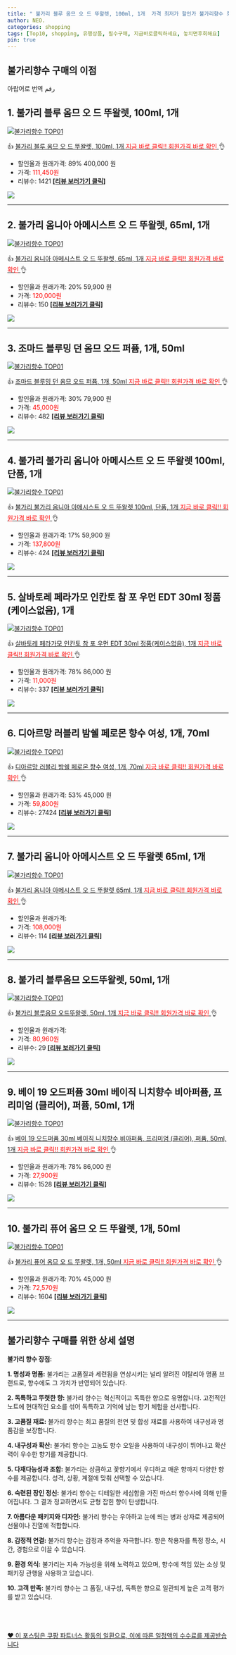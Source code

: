 ```yaml
---
title: " 불가리 블루 옴므 오 드 뚜왈렛, 100ml, 1개  가격 최저가 할인가 불가리향수 최저가 추천 제품 비교"
author: NEO.
categories: shopping
tags: [Top10, shopping, 유행상품, 필수구매, 지금바로클릭하세요, 놓치면후회해요]
pin: true
---
```

## 불가리향수 구매의 이점
아랍어로 번역  رقم

   

## 1.  불가리 블루 옴므 오 드 뚜왈렛, 100ml, 1개 

[![불가리향수 TOP01](https://thumbnail6.coupangcdn.com/thumbnails/remote/490x490ex/image/vendor_inventory/8f83/824542a84e544e60b3293dbb545494a46b4cf174031005cb712308dc2de7.png)](https://link.coupang.com/re/AFFSDP?lptag=AF3617701&subid=GithubCoopas&pageKey=88290133&traceid=V0-153&itemId=277113173&vendorItemId=88494245067)


👍 [ 불가리 블루 옴므 오 드 뚜왈렛, 100ml, 1개  <font color=red> 지금 바로 클릭!! 회원가격 바로 확인 </font> ](https://link.coupang.com/re/AFFSDP?lptag=AF3617701&subid=GithubCoopas&pageKey=88290133&traceid=V0-153&itemId=277113173&vendorItemId=88494245067) 👌 


- 할인율과 원래가격: 89%  400,000   원
- 가격: <span style='color:red'>111,450원</span>
- 리뷰수: 1421  [**[리뷰 보러가기 클릭]**](https://link.coupang.com/re/AFFSDP?lptag=AF3617701&subid=GithubCoopas&pageKey=88290133&traceid=V0-153&itemId=277113173&vendorItemId=88494245067)

[![](/discount_price.png)](https://link.coupang.com/re/AFFSDP?lptag=AF3617701&subid=GithubCoopas&pageKey=88290133&traceid=V0-153&itemId=277113173&vendorItemId=88494245067)

---


   

## 2.  불가리 옴니아 아메시스트 오 드 뚜왈렛, 65ml, 1개 

[![불가리향수 TOP01](https://thumbnail7.coupangcdn.com/thumbnails/remote/490x490ex/image/vendor_inventory/3c4e/993b342e72de7ef3a34cedde61c7f3878f4f8e9a3ce7b153b1a2af9c6967.jpg)](https://link.coupang.com/re/AFFSDP?lptag=AF3617701&subid=GithubCoopas&pageKey=1487906912&traceid=V0-153&itemId=2554116771&vendorItemId=5253844610)


👍 [ 불가리 옴니아 아메시스트 오 드 뚜왈렛, 65ml, 1개  <font color=red> 지금 바로 클릭!! 회원가격 바로 확인 </font> ](https://link.coupang.com/re/AFFSDP?lptag=AF3617701&subid=GithubCoopas&pageKey=1487906912&traceid=V0-153&itemId=2554116771&vendorItemId=5253844610) 👌 


- 할인율과 원래가격: 20%  59,900   원
- 가격: <span style='color:red'>120,000원</span>
- 리뷰수: 150  [**[리뷰 보러가기 클릭]**](https://link.coupang.com/re/AFFSDP?lptag=AF3617701&subid=GithubCoopas&pageKey=1487906912&traceid=V0-153&itemId=2554116771&vendorItemId=5253844610)

[![](/discount_price.png)](https://link.coupang.com/re/AFFSDP?lptag=AF3617701&subid=GithubCoopas&pageKey=1487906912&traceid=V0-153&itemId=2554116771&vendorItemId=5253844610)

---


   

## 3.  조마드 블루밍 던 옴므 오드 퍼퓸, 1개, 50ml 

[![불가리향수 TOP01](https://thumbnail6.coupangcdn.com/thumbnails/remote/490x490ex/image/vendor_inventory/cf0e/4aa960147d341b7c2404ae9876500a1c78c20e0caa91e67ce2d23c7a544d.jpg)](https://link.coupang.com/re/AFFSDP?lptag=AF3617701&subid=GithubCoopas&pageKey=7816622641&traceid=V0-153&itemId=21272529218&vendorItemId=88399550023)


👍 [ 조마드 블루밍 던 옴므 오드 퍼퓸, 1개, 50ml  <font color=red> 지금 바로 클릭!! 회원가격 바로 확인 </font> ](https://link.coupang.com/re/AFFSDP?lptag=AF3617701&subid=GithubCoopas&pageKey=7816622641&traceid=V0-153&itemId=21272529218&vendorItemId=88399550023) 👌 


- 할인율과 원래가격: 30%  79,900   원
- 가격: <span style='color:red'>45,000원</span>
- 리뷰수: 482  [**[리뷰 보러가기 클릭]**](https://link.coupang.com/re/AFFSDP?lptag=AF3617701&subid=GithubCoopas&pageKey=7816622641&traceid=V0-153&itemId=21272529218&vendorItemId=88399550023)

[![](/discount_price.png)](https://link.coupang.com/re/AFFSDP?lptag=AF3617701&subid=GithubCoopas&pageKey=7816622641&traceid=V0-153&itemId=21272529218&vendorItemId=88399550023)

---


   

## 4.  불가리 불가리 옴니아 아메시스트 오 드 뚜왈렛 100ml, 단품, 1개 

[![불가리향수 TOP01](https://thumbnail8.coupangcdn.com/thumbnails/remote/490x490ex/image/vendor_inventory/61f1/754fc64106715e89b56aa4f6e3d48b6c592f11491f8f16988e3b628726c7.jpg)](https://link.coupang.com/re/AFFSDP?lptag=AF3617701&subid=GithubCoopas&pageKey=7839825987&traceid=V0-153&itemId=21339264845&vendorItemId=88447759142)


👍 [ 불가리 불가리 옴니아 아메시스트 오 드 뚜왈렛 100ml, 단품, 1개  <font color=red> 지금 바로 클릭!! 회원가격 바로 확인 </font> ](https://link.coupang.com/re/AFFSDP?lptag=AF3617701&subid=GithubCoopas&pageKey=7839825987&traceid=V0-153&itemId=21339264845&vendorItemId=88447759142) 👌 


- 할인율과 원래가격: 17%  59,900   원
- 가격: <span style='color:red'>137,800원</span>
- 리뷰수: 424  [**[리뷰 보러가기 클릭]**](https://link.coupang.com/re/AFFSDP?lptag=AF3617701&subid=GithubCoopas&pageKey=7839825987&traceid=V0-153&itemId=21339264845&vendorItemId=88447759142)

[![](/discount_price.png)](https://link.coupang.com/re/AFFSDP?lptag=AF3617701&subid=GithubCoopas&pageKey=7839825987&traceid=V0-153&itemId=21339264845&vendorItemId=88447759142)

---


   

## 5.  살바토레 페라가모 인칸토 참 포 우먼 EDT 30ml 정품(케이스없음), 1개 

[![불가리향수 TOP01](https://thumbnail6.coupangcdn.com/thumbnails/remote/490x490ex/image/vendor_inventory/7632/a86b21b2283c60bf118bda841b0e8e314643a599eb391d0e5eb718fa631c.jpg)](https://link.coupang.com/re/AFFSDP?lptag=AF3617701&subid=GithubCoopas&pageKey=7855540586&traceid=V0-153&itemId=21423706347&vendorItemId=4355133609)


👍 [ 살바토레 페라가모 인칸토 참 포 우먼 EDT 30ml 정품(케이스없음), 1개  <font color=red> 지금 바로 클릭!! 회원가격 바로 확인 </font> ](https://link.coupang.com/re/AFFSDP?lptag=AF3617701&subid=GithubCoopas&pageKey=7855540586&traceid=V0-153&itemId=21423706347&vendorItemId=4355133609) 👌 


- 할인율과 원래가격: 78%  86,000   원
- 가격: <span style='color:red'>11,000원</span>
- 리뷰수: 337  [**[리뷰 보러가기 클릭]**](https://link.coupang.com/re/AFFSDP?lptag=AF3617701&subid=GithubCoopas&pageKey=7855540586&traceid=V0-153&itemId=21423706347&vendorItemId=4355133609)

[![](/discount_price.png)](https://link.coupang.com/re/AFFSDP?lptag=AF3617701&subid=GithubCoopas&pageKey=7855540586&traceid=V0-153&itemId=21423706347&vendorItemId=4355133609)

---


   

## 6.  디아르망 러블리 밤쉘 페로몬 향수 여성, 1개, 70ml 

[![불가리향수 TOP01](https://thumbnail8.coupangcdn.com/thumbnails/remote/490x490ex/image/vendor_inventory/db93/f557746dcba1a980bc29935c003bc9dc19839b1b89645ef72642e1b15090.jpg)](https://link.coupang.com/re/AFFSDP?lptag=AF3617701&subid=GithubCoopas&pageKey=7650583785&traceid=V0-153&itemId=20355108043&vendorItemId=87843627825)


👍 [ 디아르망 러블리 밤쉘 페로몬 향수 여성, 1개, 70ml  <font color=red> 지금 바로 클릭!! 회원가격 바로 확인 </font> ](https://link.coupang.com/re/AFFSDP?lptag=AF3617701&subid=GithubCoopas&pageKey=7650583785&traceid=V0-153&itemId=20355108043&vendorItemId=87843627825) 👌 


- 할인율과 원래가격: 53%  45,000   원
- 가격: <span style='color:red'>59,800원</span>
- 리뷰수: 27424  [**[리뷰 보러가기 클릭]**](https://link.coupang.com/re/AFFSDP?lptag=AF3617701&subid=GithubCoopas&pageKey=7650583785&traceid=V0-153&itemId=20355108043&vendorItemId=87843627825)

[![](/discount_price.png)](https://link.coupang.com/re/AFFSDP?lptag=AF3617701&subid=GithubCoopas&pageKey=7650583785&traceid=V0-153&itemId=20355108043&vendorItemId=87843627825)

---


   

## 7.  불가리 옴니아 아메시스트 오 드 뚜왈렛 65ml, 1개 

[![불가리향수 TOP01](https://thumbnail10.coupangcdn.com/thumbnails/remote/490x490ex/image/vendor_inventory/c65c/9c34139439395f086d0e0ec5d1b285e66356ea467f9b9e07e063a91e1aa1.jpg)](https://link.coupang.com/re/AFFSDP?lptag=AF3617701&subid=GithubCoopas&pageKey=7833150058&traceid=V0-153&itemId=21307515748&vendorItemId=88510754106)


👍 [ 불가리 옴니아 아메시스트 오 드 뚜왈렛 65ml, 1개  <font color=red> 지금 바로 클릭!! 회원가격 바로 확인 </font> ](https://link.coupang.com/re/AFFSDP?lptag=AF3617701&subid=GithubCoopas&pageKey=7833150058&traceid=V0-153&itemId=21307515748&vendorItemId=88510754106) 👌 


- 할인율과 원래가격: 
- 가격: <span style='color:red'>108,000원</span>
- 리뷰수: 114  [**[리뷰 보러가기 클릭]**](https://link.coupang.com/re/AFFSDP?lptag=AF3617701&subid=GithubCoopas&pageKey=7833150058&traceid=V0-153&itemId=21307515748&vendorItemId=88510754106)

[![](/discount_price.png)](https://link.coupang.com/re/AFFSDP?lptag=AF3617701&subid=GithubCoopas&pageKey=7833150058&traceid=V0-153&itemId=21307515748&vendorItemId=88510754106)

---


   

## 8.  불가리 블루옴므 오드뚜왈렛, 50ml, 1개 

[![불가리향수 TOP01](https://thumbnail10.coupangcdn.com/thumbnails/remote/490x490ex/image/product/image/vendoritem/2019/02/21/3000259750/72f79310-ec1c-42ce-ab5d-a94a0e6e9550.jpg)](https://link.coupang.com/re/AFFSDP?lptag=AF3617701&subid=GithubCoopas&pageKey=88290133&traceid=V0-153&itemId=276400879&vendorItemId=5253946651)


👍 [ 불가리 블루옴므 오드뚜왈렛, 50ml, 1개  <font color=red> 지금 바로 클릭!! 회원가격 바로 확인 </font> ](https://link.coupang.com/re/AFFSDP?lptag=AF3617701&subid=GithubCoopas&pageKey=88290133&traceid=V0-153&itemId=276400879&vendorItemId=5253946651) 👌 


- 할인율과 원래가격: 
- 가격: <span style='color:red'>80,960원</span>
- 리뷰수: 29  [**[리뷰 보러가기 클릭]**](https://link.coupang.com/re/AFFSDP?lptag=AF3617701&subid=GithubCoopas&pageKey=88290133&traceid=V0-153&itemId=276400879&vendorItemId=5253946651)

[![](/discount_price.png)](https://link.coupang.com/re/AFFSDP?lptag=AF3617701&subid=GithubCoopas&pageKey=88290133&traceid=V0-153&itemId=276400879&vendorItemId=5253946651)

---


   

## 9.  베이 19 오드퍼퓸 30ml 베이직 니치향수 비아퍼퓸, 프리미엄 (클리어), 퍼퓸, 50ml, 1개 

[![불가리향수 TOP01](https://thumbnail9.coupangcdn.com/thumbnails/remote/490x490ex/image/vendor_inventory/fd2b/02631a965a96ca0daa554d84938f6d545dd5ea1e459f375250509215eb65.jpeg)](https://link.coupang.com/re/AFFSDP?lptag=AF3617701&subid=GithubCoopas&pageKey=6956297652&traceid=V0-153&itemId=16918659746&vendorItemId=87502139383)


👍 [ 베이 19 오드퍼퓸 30ml 베이직 니치향수 비아퍼퓸, 프리미엄 (클리어), 퍼퓸, 50ml, 1개  <font color=red> 지금 바로 클릭!! 회원가격 바로 확인 </font> ](https://link.coupang.com/re/AFFSDP?lptag=AF3617701&subid=GithubCoopas&pageKey=6956297652&traceid=V0-153&itemId=16918659746&vendorItemId=87502139383) 👌 


- 할인율과 원래가격: 78%  86,000   원
- 가격: <span style='color:red'>27,900원</span>
- 리뷰수: 1528  [**[리뷰 보러가기 클릭]**](https://link.coupang.com/re/AFFSDP?lptag=AF3617701&subid=GithubCoopas&pageKey=6956297652&traceid=V0-153&itemId=16918659746&vendorItemId=87502139383)

[![](/discount_price.png)](https://link.coupang.com/re/AFFSDP?lptag=AF3617701&subid=GithubCoopas&pageKey=6956297652&traceid=V0-153&itemId=16918659746&vendorItemId=87502139383)

---


   

## 10.  불가리 퓨어 옴므 오 드 뚜왈렛, 1개, 50ml 

[![불가리향수 TOP01](https://thumbnail6.coupangcdn.com/thumbnails/remote/490x490ex/image/vendor_inventory/d3e8/93ba67385c427d0fea6f20da3c639898cb2b07fe6b72d00b50210bc3f31f.jpg)](https://link.coupang.com/re/AFFSDP?lptag=AF3617701&subid=GithubCoopas&pageKey=7714057892&traceid=V0-153&itemId=20685540447&vendorItemId=87757377625)


👍 [ 불가리 퓨어 옴므 오 드 뚜왈렛, 1개, 50ml  <font color=red> 지금 바로 클릭!! 회원가격 바로 확인 </font> ](https://link.coupang.com/re/AFFSDP?lptag=AF3617701&subid=GithubCoopas&pageKey=7714057892&traceid=V0-153&itemId=20685540447&vendorItemId=87757377625) 👌 


- 할인율과 원래가격: 70%  45,000   원
- 가격: <span style='color:red'>72,570원</span>
- 리뷰수: 1604  [**[리뷰 보러가기 클릭]**](https://link.coupang.com/re/AFFSDP?lptag=AF3617701&subid=GithubCoopas&pageKey=7714057892&traceid=V0-153&itemId=20685540447&vendorItemId=87757377625)

[![](/discount_price.png)](https://link.coupang.com/re/AFFSDP?lptag=AF3617701&subid=GithubCoopas&pageKey=7714057892&traceid=V0-153&itemId=20685540447&vendorItemId=87757377625)

---
## 불가리향수 구매를 위한 상세 설명
**불가리 향수 장점:**

**1. 명성과 명품:**
불가리는 고품질과 세련됨을 연상시키는 널리 알려진 이탈리아 명품 브랜드로, 향수에도 그 가치가 반영되어 있습니다.

**2. 독특하고 뚜렷한 향:**
불가리 향수는 혁신적이고 독특한 향으로 유명합니다. 고전적인 노트에 현대적인 요소를 섞어 독특하고 기억에 남는 향기 체험을 선사합니다.

**3. 고품질 재료:**
불가리 향수는 최고 품질의 천연 및 합성 재료를 사용하여 내구성과 명품감을 보장합니다.

**4. 내구성과 확산:**
불가리 향수는 고농도 향수 오일을 사용하여 내구성이 뛰어나고 확산력이 우수한 향기를 제공합니다.

**5. 다재다능성과 조합:**
불가리는 상큼하고 꽃향기에서 우디하고 매운 향까지 다양한 향수를 제공합니다. 성격, 상황, 계절에 맞춰 선택할 수 있습니다.

**6. 숙련된 장인 정신:**
불가리 향수는 디테일한 세심함을 가진 마스터 향수사에 의해 만들어집니다. 그 결과 정교하면서도 균형 잡힌 향이 탄생합니다.

**7. 아름다운 패키지와 디자인:**
불가리 향수는 우아하고 눈에 띄는 병과 상자로 제공되어 선물이나 진열에 적합합니다.

**8. 감정적 연결:**
불가리 향수는 감정과 추억을 자극합니다. 향은 착용자를 특정 장소, 시간, 경험으로 이끌 수 있습니다.

**9. 환경 의식:**
불가리는 지속 가능성을 위해 노력하고 있으며, 향수에 책임 있는 소싱 및 패키징 관행을 사용하고 있습니다.

**10. 고객 만족:**
불가리 향수는 그 품질, 내구성, 독특한 향으로 일관되게 높은 고객 평가를 받고 있습니다.<br><br><br><br><br> [ ❤  이 포스팅은 쿠팡 파트너스 활동의 일환으로, 이에 따른 일정액의 수수료를 제공받습니다](https://link.coupang.com/a/bcEFyh)